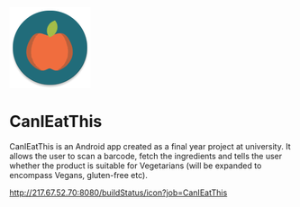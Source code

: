 ![](/app/src/main/res/mipmap-xxhdpi/ic_launcher.png?raw=true)
# CanIEatThis
CanIEatThis is an Android app created as a final year project at university. It allows the user to scan a barcode, fetch the ingredients and tells the user whether the product is suitable for Vegetarians (will be expanded to encompass Vegans, gluten-free etc).

http://217.67.52.70:8080/buildStatus/icon?job=CanIEatThis
